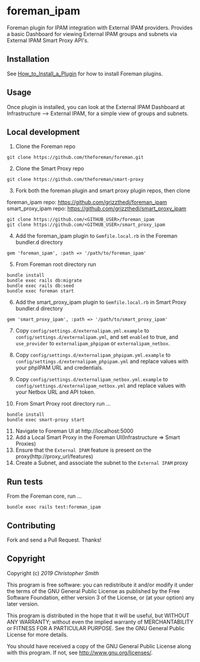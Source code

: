 # foreman_ipam

Foreman plugin for IPAM integration with External IPAM providers. Provides a basic Dashboard for viewing External IPAM groups and subnets via External IPAM Smart Proxy API's. 

## Installation

See [How_to_Install_a_Plugin](http://projects.theforeman.org/projects/foreman/wiki/How_to_Install_a_Plugin)
for how to install Foreman plugins.

## Usage

Once plugin is installed, you can look at the External IPAM Dashboard at Infrastructure --> External IPAM, for a simple view of groups and subnets. 

## Local development

1. Clone the Foreman repo 
```
git clone https://github.com/theforeman/foreman.git
```
2. Clone the Smart Proxy repo
```
git clone https://github.com/theforeman/smart-proxy
```
3. Fork both the foreman plugin and smart proxy plugin repos, then clone

foreman_ipam repo: https://github.com/grizzthedj/foreman_ipam  
smart_proxy_ipam repo: https://github.com/grizzthedj/smart_proxy_ipam

```
git clone https://github.com/<GITHUB_USER>/foreman_ipam
git clone https://github.com/<GITHUB_USER>/smart_proxy_ipam
```
4. Add the foreman_ipam plugin to `Gemfile.local.rb` in the Foreman bundler.d directory
```
gem 'foreman_ipam', :path => '/path/to/foreman_ipam'
```
5. From Foreman root directory run 
```
bundle install
bundle exec rails db:migrate
bundle exec rails db:seed
bundle exec foreman start
```
6. Add the smart_proxy_ipam plugin to `Gemfile.local.rb` in Smart Proxy bundler.d directory
```
gem 'smart_proxy_ipam', :path => '/path/to/smart_proxy_ipam'
```

7. Copy `config/settings.d/externalipam.yml.example` to `config/settings.d/externalipam.yml`, and set `enabled` to true, and `use_provider` to `externalipam_phpipam` or `externalipam_netbox`.

8. Copy `config/settings.d/externalipam_phpipam.yml.example` to `config/settings.d/externalipam_phpipam.yml` and replace values with your phpIPAM URL and credentials.

9. Copy `config/settings.d/externalipam_netbox.yml.example` to `config/settings.d/externalipam_netbox.yml` and replace values with your Netbox URL and API token.

10. From Smart Proxy root directory run ... 
```
bundle install
bundle exec smart-proxy start
```
11. Navigate to Foreman UI at http://localhost:5000
12. Add a Local Smart Proxy in the Foreman UI(Infrastructure => Smart Proxies)
13. Ensure that the `External IPAM` feature is present on the proxy(http://proxy_url/features)
14. Create a Subnet, and associate the subnet to the `External IPAM` proxy

## Run tests

From the Foreman core, run ...

```
bundle exec rails test:foreman_ipam
```

## Contributing

Fork and send a Pull Request. Thanks!

## Copyright

Copyright (c) *2019* *Christopher Smith*

This program is free software: you can redistribute it and/or modify
it under the terms of the GNU General Public License as published by
the Free Software Foundation, either version 3 of the License, or
(at your option) any later version.

This program is distributed in the hope that it will be useful,
but WITHOUT ANY WARRANTY; without even the implied warranty of
MERCHANTABILITY or FITNESS FOR A PARTICULAR PURPOSE.  See the
GNU General Public License for more details.

You should have received a copy of the GNU General Public License
along with this program.  If not, see <http://www.gnu.org/licenses/>.
